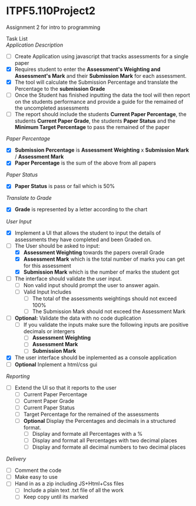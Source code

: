 # ITPF5.110Project2
Assignment 2 for intro to programming

Task List  
*Application Description*  
- [ ] Create Application using javascript that tracks assessments for a single paper  
- [x] Requires student to enter the **Assessment's Weighting and Assessment's Mark** and their **Submission Mark** for each assessment.  
- [x] The tool will calculate the Submission Percentage and translate the Percentage to the **submission Grade**  
- [ ] Once the Student has finished inputting the data the tool will then report on the students performance and provide a guide for the remained of the uncompleted assessments  
- [ ] The report should include the students **Current Paper Percentage**, the students **Current Paper Grade**, the students **Paper Status** and the **Minimum Target Percentage** to pass the remained of the paper   

*Paper Percentage*  
- [x] **Submission Percentage** is **Assessment Weighting** x **Submission Mark** / **Assessment Mark**  
- [x] **Paper Percentage** is the sum of the above from all papers  

*Paper Status*  

- [x] **Paper Status** is pass or fail which is 50%  

*Translate to Grade*  

- [x] **Grade** is represented by a letter according to the chart  

*User Input*  

- [x] Implement a UI that allows the student to input the details of assessments they have completed and been Graded on.   
- [ ] The User should be asked to input:  
    - [x] **Assessment Weighting** towards the papers overall Grade  
    - [x] **Assessment Mark** which is the total number of marks you can get for this assessment  
    - [x] **Submission Mark** which is the number of marks the student got  
- [ ] The interface should validate the user input.  
    - [ ] Non valid input should prompt the user to answer again.  
    - [ ] Valid Input Includes  
        - [ ] The total of the assessments weightings should not exceed 100%  
        - [ ] The Submission Mark should not exceed the Assessment Mark  
- [ ] **Optional:** Validate the data with no code duplication  
    - [ ] If you validate the inputs make sure the following inputs are positive decimals or intergers  
        - [ ] **Assessment Weighting**  
        - [ ] **Assessment Mark**  
        - [ ] **Submission Mark**  
- [x] The user interface should be inplemented as a console application  
- [ ] **Optional** Inplement a html/css gui   

*Reporting*  

- [ ] Extend the UI so that it reports to the user  
    - [ ] Current Paper Percentage  
    - [ ] Current Paper Grade  
    - [ ] Current Paper Status  
    - [ ] Target Percentage for the remained of the assessments  
    - [ ] **Optional** Display the Percentages and decimals in a structured format.  
        - [ ] Display and formate all Percentages with a %  
        - [ ] Display and format all Percentages with two decimal places  
        - [ ] Display and formate all decimal numbers to two decimal places  

*Delivery*   

- [ ] Comment the code  
- [ ] Make easy to use  
- [ ] Hand in as a zip including JS+Html+Css files  
    - [ ] Include a plain text .txt file of all the work  
    - [ ] Keep copy until its marked  
